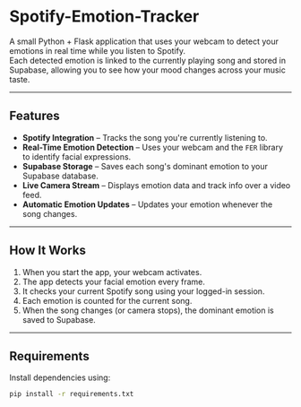 # Spotify-Emotion-Tracker

A small Python + Flask application that uses your webcam to detect your emotions in real time while you listen to Spotify.  
Each detected emotion is linked to the currently playing song and stored in Supabase, allowing you to see how your mood changes across your music taste.

---

## Features

- **Spotify Integration** – Tracks the song you're currently listening to.  
- **Real-Time Emotion Detection** – Uses your webcam and the `FER` library to identify facial expressions.  
- **Supabase Storage** – Saves each song's dominant emotion to your Supabase database.  
- **Live Camera Stream** – Displays emotion data and track info over a video feed.  
- **Automatic Emotion Updates** – Updates your emotion whenever the song changes.

---

## How It Works

1. When you start the app, your webcam activates.  
2. The app detects your facial emotion every frame.  
3. It checks your current Spotify song using your logged-in session.  
4. Each emotion is counted for the current song.  
5. When the song changes (or camera stops), the dominant emotion is saved to Supabase.

---

## Requirements

Install dependencies using: 
```bash
pip install -r requirements.txt
